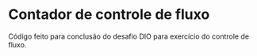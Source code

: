# Contador de controle de fluxo
Código feito para conclusão do desafio DIO para exercício do controle de fluxo.